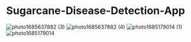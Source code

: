 # Sugarcane-Disease-Detection-App

![photo1685637882 (3)](https://github.com/RiyaBhandari-2811/Sugarcane-Disease-Detection-App/assets/85748264/8aca4703-6e39-4b02-a35c-8bb758ccb539)
![photo1685637882 (4)](https://github.com/RiyaBhandari-2811/Sugarcane-Disease-Detection-App/assets/85748264/e0747f9c-c910-4937-be41-cc749bdf7671)
![photo1685179014 (1)](https://github.com/RiyaBhandari-2811/Sugarcane-Disease-Detection-App/assets/85748264/2b91af69-35e1-4b38-8b0c-16bd0b58fa79)
![photo1685179014](https://github.com/RiyaBhandari-2811/Sugarcane-Disease-Detection-App/assets/85748264/eec518d7-58df-4c29-9f21-edfd0e633e9b)
